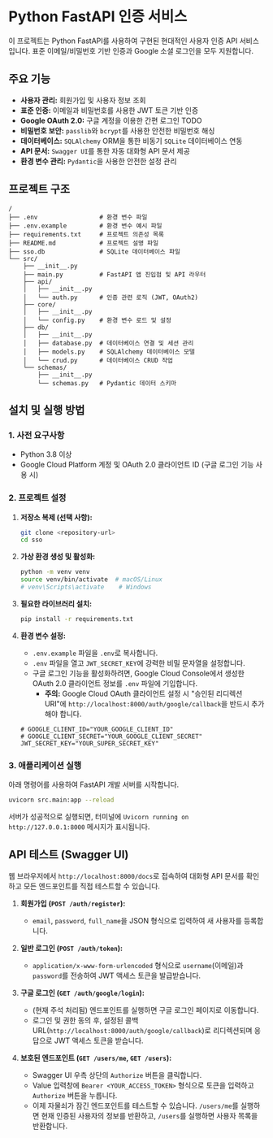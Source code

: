 # Python FastAPI 인증 서비스

이 프로젝트는 Python FastAPI를 사용하여 구현된 현대적인 사용자 인증 API 서비스입니다. 표준 이메일/비밀번호 기반 인증과 Google 소셜 로그인을 모두 지원합니다.

## 주요 기능

*   **사용자 관리:** 회원가입 및 사용자 정보 조회
*   **표준 인증:** 이메일과 비밀번호를 사용한 JWT 토큰 기반 인증
*   **Google OAuth 2.0:** 구글 계정을 이용한 간편 로그인 TODO
*   **비밀번호 보안:** `passlib`와 `bcrypt`를 사용한 안전한 비밀번호 해싱
*   **데이터베이스:** `SQLAlchemy` ORM을 통한 비동기 `SQLite` 데이터베이스 연동
*   **API 문서:** `Swagger UI`를 통한 자동 대화형 API 문서 제공
*   **환경 변수 관리:** `Pydantic`을 사용한 안전한 설정 관리

## 프로젝트 구조

```
/
├── .env                 # 환경 변수 파일
├── .env.example         # 환경 변수 예시 파일
├── requirements.txt     # 프로젝트 의존성 목록
├── README.md            # 프로젝트 설명 파일
├── sso.db               # SQLite 데이터베이스 파일
└── src/
    ├── __init__.py
    ├── main.py          # FastAPI 앱 진입점 및 API 라우터
    ├── api/
    │   ├── __init__.py
    │   └── auth.py      # 인증 관련 로직 (JWT, OAuth2)
    ├── core/
    │   ├── __init__.py
    │   └── config.py    # 환경 변수 로드 및 설정
    ├── db/
    │   ├── __init__.py
    │   ├── database.py  # 데이터베이스 연결 및 세션 관리
    │   ├── models.py    # SQLAlchemy 데이터베이스 모델
    │   └── crud.py      # 데이터베이스 CRUD 작업
    └── schemas/
        ├── __init__.py
        └── schemas.py   # Pydantic 데이터 스키마
```

## 설치 및 실행 방법

### 1. 사전 요구사항

*   Python 3.8 이상
*   Google Cloud Platform 계정 및 OAuth 2.0 클라이언트 ID (구글 로그인 기능 사용 시)

### 2. 프로젝트 설정

1.  **저장소 복제 (선택 사항):**
    ```bash
    git clone <repository-url>
    cd sso
    ```

2.  **가상 환경 생성 및 활성화:**
    ```bash
    python -m venv venv
    source venv/bin/activate  # macOS/Linux
    # venv\Scripts\activate    # Windows
    ```

3.  **필요한 라이브러리 설치:**
    ```bash
    pip install -r requirements.txt
    ```

4.  **환경 변수 설정:**
    *   `.env.example` 파일을 `.env`로 복사합니다.
    *   `.env` 파일을 열고 `JWT_SECRET_KEY`에 강력한 비밀 문자열을 설정합니다.
    *   구글 로그인 기능을 활성화하려면, Google Cloud Console에서 생성한 OAuth 2.0 클라이언트 정보를 `.env` 파일에 기입합니다.
        *   **주의:** Google Cloud OAuth 클라이언트 설정 시 "승인된 리디렉션 URI"에 `http://localhost:8000/auth/google/callback`을 반드시 추가해야 합니다.

    ```.env
    # GOOGLE_CLIENT_ID="YOUR_GOOGLE_CLIENT_ID"
    # GOOGLE_CLIENT_SECRET="YOUR_GOOGLE_CLIENT_SECRET"
    JWT_SECRET_KEY="YOUR_SUPER_SECRET_KEY"
    ```

### 3. 애플리케이션 실행

아래 명령어를 사용하여 FastAPI 개발 서버를 시작합니다.

```bash
uvicorn src.main:app --reload
```

서버가 성공적으로 실행되면, 터미널에 `Uvicorn running on http://127.0.0.1:8000` 메시지가 표시됩니다.

## API 테스트 (Swagger UI)

웹 브라우저에서 `http://localhost:8000/docs`로 접속하여 대화형 API 문서를 확인하고 모든 엔드포인트를 직접 테스트할 수 있습니다.

1.  **회원가입 (`POST /auth/register`):**
    *   `email`, `password`, `full_name`을 JSON 형식으로 입력하여 새 사용자를 등록합니다.

2.  **일반 로그인 (`POST /auth/token`):**
    *   `application/x-www-form-urlencoded` 형식으로 `username`(이메일)과 `password`를 전송하여 JWT 액세스 토큰을 발급받습니다.

3.  **구글 로그인 (`GET /auth/google/login`):**
    *   (현재 주석 처리됨) 엔드포인트를 실행하면 구글 로그인 페이지로 이동합니다.
    *   로그인 및 권한 동의 후, 설정된 콜백 URL(`http://localhost:8000/auth/google/callback`)로 리디렉션되며 응답으로 JWT 액세스 토큰을 받습니다.

4.  **보호된 엔드포인트 (`GET /users/me`, `GET /users`):**
    *   Swagger UI 우측 상단의 `Authorize` 버튼을 클릭합니다.
    *   Value 입력창에 `Bearer <YOUR_ACCESS_TOKEN>` 형식으로 토큰을 입력하고 `Authorize` 버튼을 누릅니다.
    *   이제 자물쇠가 잠긴 엔드포인트를 테스트할 수 있습니다. `/users/me`를 실행하면 현재 인증된 사용자의 정보를 반환하고, `/users`를 실행하면 사용자 목록을 반환합니다.